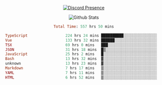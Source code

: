 <!DOCTYPE html>
<body>
<div align="center">

  [![Discord Presence](https://lanyard.cnrad.dev/api/576097150359044106)](https://discord.com/users/576097150359044106)
  
  ![Github Stats](https://github-readme-stats.vercel.app/api?username=verycrunchy&show_icons=true&theme=radical)

<!--START_SECTION:waka-->

```ruby
Total Time: 557 hrs 50 mins

TypeScript                 224 hrs 24 mins ██████████░░░░░░░░░░░░░░░   40.24 %
Vue                        133 hrs 32 mins ██████░░░░░░░░░░░░░░░░░░░   23.94 %
TSX                        69 hrs 0 mins   ███░░░░░░░░░░░░░░░░░░░░░░   12.37 %
JSON                       31 hrs 18 mins  █▒░░░░░░░░░░░░░░░░░░░░░░░   05.61 %
JavaScript                 25 hrs 2 mins   █░░░░░░░░░░░░░░░░░░░░░░░░   04.49 %
Bash                       13 hrs 32 mins  ▓░░░░░░░░░░░░░░░░░░░░░░░░   02.43 %
unknown                    13 hrs 23 mins  ▓░░░░░░░░░░░░░░░░░░░░░░░░   02.40 %
Markdown                   7 hrs 17 mins   ▒░░░░░░░░░░░░░░░░░░░░░░░░   01.31 %
YAML                       7 hrs 11 mins   ▒░░░░░░░░░░░░░░░░░░░░░░░░   01.29 %
HTML                       6 hrs 52 mins   ▒░░░░░░░░░░░░░░░░░░░░░░░░   01.23 %
```

<!--END_SECTION:waka-->
</div>
</body>
</html>

